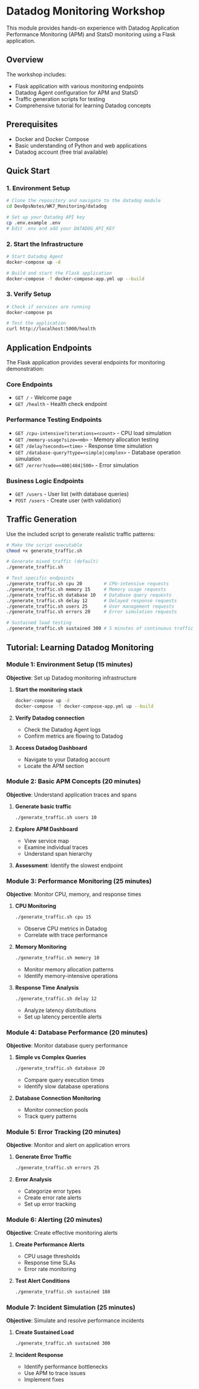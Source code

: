 # Datadog Monitoring Workshop

This module provides hands-on experience with Datadog Application Performance Monitoring (APM) and StatsD monitoring using a Flask application.

## Overview

The workshop includes:
- Flask application with various monitoring endpoints
- Datadog Agent configuration for APM and StatsD
- Traffic generation scripts for testing
- Comprehensive tutorial for learning Datadog concepts

## Prerequisites

- Docker and Docker Compose
- Basic understanding of Python and web applications
- Datadog account (free trial available)

## Quick Start

### 1. Environment Setup

```bash
# Clone the repository and navigate to the datadog module
cd DevOpsNotes/WK7_Monitoring/datadog

# Set up your Datadog API key
cp .env.example .env
# Edit .env and add your DATADOG_API_KEY
```

### 2. Start the Infrastructure

```bash
# Start Datadog Agent
docker-compose up -d

# Build and start the Flask application
docker-compose -f docker-compose-app.yml up --build
```

### 3. Verify Setup

```bash
# Check if services are running
docker-compose ps

# Test the application
curl http://localhost:5000/health
```

## Application Endpoints

The Flask application provides several endpoints for monitoring demonstration:

### Core Endpoints
- `GET /` - Welcome page
- `GET /health` - Health check endpoint

### Performance Testing Endpoints
- `GET /cpu-intensive?iterations=<count>` - CPU load simulation
- `GET /memory-usage?size=<mb>` - Memory allocation testing
- `GET /delay?seconds=<time>` - Response time simulation
- `GET /database-query?type=<simple|complex>` - Database operation simulation
- `GET /error?code=<400|404|500>` - Error simulation

### Business Logic Endpoints
- `GET /users` - User list (with database queries)
- `POST /users` - Create user (with validation)

## Traffic Generation

Use the included script to generate realistic traffic patterns:

```bash
# Make the script executable
chmod +x generate_traffic.sh

# Generate mixed traffic (default)
./generate_traffic.sh

# Test specific endpoints
./generate_traffic.sh cpu 20        # CPU-intensive requests
./generate_traffic.sh memory 15     # Memory usage requests  
./generate_traffic.sh database 10   # Database query requests
./generate_traffic.sh delay 12      # Delayed response requests
./generate_traffic.sh users 25      # User management requests
./generate_traffic.sh errors 20     # Error simulation requests

# Sustained load testing
./generate_traffic.sh sustained 300 # 5 minutes of continuous traffic
```

## Tutorial: Learning Datadog Monitoring

### Module 1: Environment Setup (15 minutes)

**Objective**: Set up Datadog monitoring infrastructure

1. **Start the monitoring stack**
   ```bash
   docker-compose up -d
   docker-compose -f docker-compose-app.yml up --build
   ```

2. **Verify Datadog connection**
   - Check the Datadog Agent logs
   - Confirm metrics are flowing to Datadog

3. **Access Datadog Dashboard**
   - Navigate to your Datadog account
   - Locate the APM section

### Module 2: Basic APM Concepts (20 minutes)

**Objective**: Understand application traces and spans

1. **Generate basic traffic**
   ```bash
   ./generate_traffic.sh users 10
   ```

2. **Explore APM Dashboard**
   - View service map
   - Examine individual traces
   - Understand span hierarchy

3. **Assessment**: Identify the slowest endpoint

### Module 3: Performance Monitoring (25 minutes)

**Objective**: Monitor CPU, memory, and response times

1. **CPU Monitoring**
   ```bash
   ./generate_traffic.sh cpu 15
   ```
   - Observe CPU metrics in Datadog
   - Correlate with trace performance

2. **Memory Monitoring**
   ```bash
   ./generate_traffic.sh memory 10
   ```
   - Monitor memory allocation patterns
   - Identify memory-intensive operations

3. **Response Time Analysis**
   ```bash
   ./generate_traffic.sh delay 12
   ```
   - Analyze latency distributions
   - Set up latency percentile alerts

### Module 4: Database Performance (20 minutes)

**Objective**: Monitor database query performance

1. **Simple vs Complex Queries**
   ```bash
   ./generate_traffic.sh database 20
   ```
   - Compare query execution times
   - Identify slow database operations

2. **Database Connection Monitoring**
   - Monitor connection pools
   - Track query patterns

### Module 5: Error Tracking (20 minutes)

**Objective**: Monitor and alert on application errors

1. **Generate Error Traffic**
   ```bash
   ./generate_traffic.sh errors 25
   ```

2. **Error Analysis**
   - Categorize error types
   - Create error rate alerts
   - Set up error tracking

### Module 6: Alerting (20 minutes)

**Objective**: Create effective monitoring alerts

1. **Create Performance Alerts**
   - CPU usage thresholds
   - Response time SLAs
   - Error rate monitoring

2. **Test Alert Conditions**
   ```bash
   ./generate_traffic.sh sustained 180
   ```

### Module 7: Incident Simulation (25 minutes)

**Objective**: Simulate and resolve performance incidents

1. **Create Sustained Load**
   ```bash
   ./generate_traffic.sh sustained 300
   ```

2. **Incident Response**
   - Identify performance bottlenecks
   - Use APM to trace issues
   - Implement fixes

